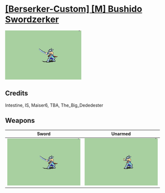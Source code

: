 # [\[Berserker-Custom\] \[M\] Bushido Swordzerker](./)
 

<img src="./1.%20Sword/Sword_000.png" alt="[Berserker-Custom] [M] Bushido Swordzerker standing" />

## Credits

Intestine, IS, Maiser6, TBA, The_Big_Dededester

## Weapons
 

|Sword |Unarmed |
|  :---: | :---: |
| <img alt="Sword animation" src="./1.%20Sword/Sword.gif" /> | <img alt="Unarmed animation" src="./8.%20Unarmed/Unarmed.gif" /> |
